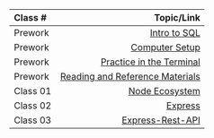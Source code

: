 | Class #     | Topic/Link     |
| :---        |          ---: |
| Prework     | [Intro to SQL](introSQL.md)   |
| Prework     | [Computer Setup](computer-setup.md)   |
| Prework     | [Practice in the Terminal](terminal-prep.md)   |
| Prework     | [Reading and Reference Materials](reading-reference-material.md)   |
| Class 01     | [Node Ecosystem](Node-Ecosystem.md)   |
| Class 02     | [Express](Express.md)   |
| Class 03     | [Express-Rest-API](Express-Rest-API.md)   |


